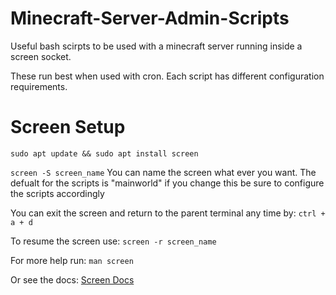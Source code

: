 # Minecraft-Server-Admin-Scripts

Useful bash scirpts to be used with a minecraft server running inside a screen socket.

These run best when used with cron. Each script has different configuration requirements.


# Screen Setup

```sudo apt update && sudo apt install screen```

```screen -S screen_name```
You can name the screen what ever you want. The defualt for the scripts is "mainworld" if you change this be sure to configure the scripts accordingly

You can exit the screen and return to the parent terminal any time by:
```ctrl + a + d```

To resume the screen use:
```screen -r screen_name```

For more help run:
```man screen```

Or see the docs: [Screen Docs](https://www.gnu.org/software/screen/manual/screen.html)

